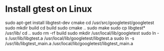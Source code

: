 # Install gtest on Linux

sudo apt-get install libgtest-dev cmake
cd /usr/src/googletest/googletest
sudo mkdir build
cd build
sudo cmake ..
sudo make
sudo cp libgtest* /usr/lib/
cd ..
sudo rm -rf build
sudo mkdir /usr/local/lib/googletest
sudo ln -s /usr/lib/libgtest.a /usr/local/lib/googletest/libgtest.a
sudo ln -s /usr/lib/libgtest_main.a /usr/local/lib/googletest/libgtest_main.a
